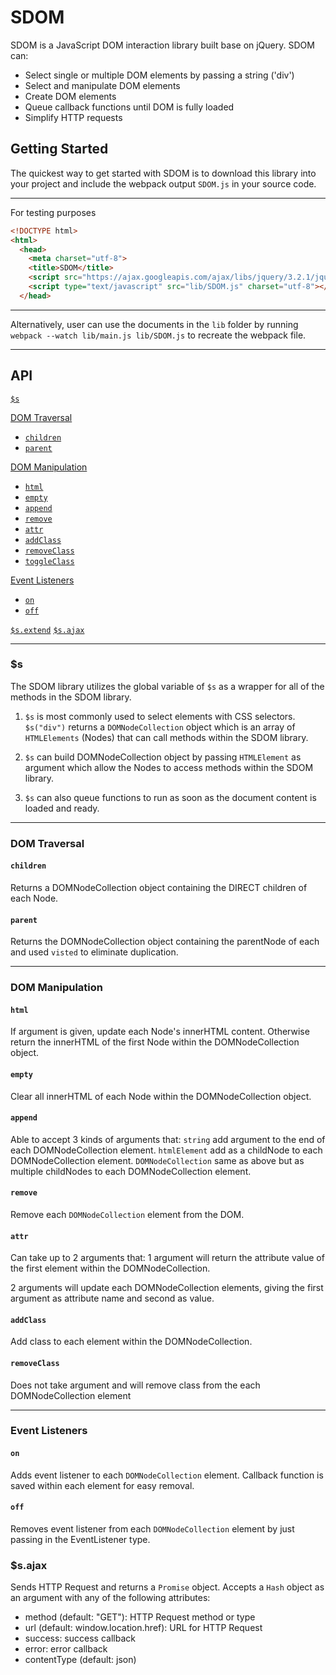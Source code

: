 # SDOM

SDOM is a JavaScript DOM interaction library built base on jQuery.
SDOM can:
  * Select single or multiple DOM elements by passing a string ('div')
  * Select and manipulate DOM elements
  * Create DOM elements
  * Queue callback functions until DOM is fully loaded
  * Simplify HTTP requests

## Getting Started

The quickest way to get started with SDOM is to download this library into your project and include the webpack output `SDOM.js` in your source code.

---
For testing purposes
```html
<!DOCTYPE html>
<html>
  <head>
    <meta charset="utf-8">
    <title>SDOM</title>
    <script src="https://ajax.googleapis.com/ajax/libs/jquery/3.2.1/jquery.min.js"></script>
    <script type="text/javascript" src="lib/SDOM.js" charset="utf-8"></script>
  </head>
```
---

Alternatively, user can use the documents in the `lib` folder by running `webpack --watch lib/main.js lib/SDOM.js` to recreate the webpack file.

---
## API

[`$s`](#s)  

[DOM Traversal](#dom-traversal)
  * [`children`](#children)  
  * [`parent`](#parent)  

[DOM Manipulation](#dom-manipulation)  
  * [`html`](#html)  
  * [`empty`](#empty)  
  * [`append`](#append)  
  * [`remove`](#remove)  
  * [`attr`](#attr)  
  * [`addClass`](#addclass)  
  * [`removeClass`](#removeclass)  
  * [`toggleClass`](#toggleclass)  

[Event Listeners](#event-listeners)  
  * [`on`](#on)  
  * [`off`](#off)  

[`$s.extend`](#sextend)
[`$s.ajax`](#sajax)  

---
### $s

The SDOM library utilizes the global variable of `$s` as a wrapper for all of the methods in the SDOM library.  

1. `$s` is most commonly used to select elements with CSS selectors. `$s("div")` returns a `DOMNodeCollection` object which is an array of `HTMLElements` (Nodes) that can call methods within the SDOM library.

2. `$s` can build DOMNodeCollection object by passing `HTMLElement` as argument which allow the Nodes to access methods within the SDOM library.

3. `$s` can also queue functions to run as soon as the document content is loaded and ready.

---
### DOM Traversal

#### `children`

Returns a DOMNodeCollection object containing the DIRECT children of each Node.

#### `parent`

Returns the DOMNodeCollection object containing the parentNode of each and used `visted` to eliminate duplication.

---
### DOM Manipulation

#### `html`

If argument is given, update each Node's innerHTML content. Otherwise return the innerHTML of the first Node within the DOMNodeCollection object.

#### `empty`

Clear all innerHTML of each Node within the DOMNodeCollection object.

#### `append`

Able to accept 3 kinds of arguments that:
  `string` add argument to the end of each DOMNodeCollection element.
  `htmlElement` add as a childNode to each DOMNodeCollection element.
  `DOMNodeCollection` same as above but as multiple childNodes to each DOMNodeCollection element.

#### `remove`

Remove each `DOMNodeCollection` element from the DOM.

#### `attr`

Can take up to 2 arguments that:
  1 argument will return the attribute value of the first element within the DOMNodeCollection.

  2 arguments will update each DOMNodeCollection elements, giving the first argument as attribute name and second as value.

#### `addClass`

Add class to each element within the DOMNodeCollection.

#### `removeClass`

Does not take argument and will remove class from the each DOMNodeCollection element

---
### Event Listeners

#### `on`

Adds event listener to each `DOMNodeCollection` element. Callback function is saved within each element for easy removal.

#### `off`

Removes event listener from each `DOMNodeCollection` element by just passing in the EventListener type.

### $s.ajax

Sends HTTP Request and returns a `Promise` object.  Accepts a `Hash` object as an argument with any of the following attributes:
  * method (default: "GET"): HTTP Request method or type
  * url (default: window.location.href): URL for HTTP Request
  * success: success callback
  * error: error callback
  * contentType (default: json)
